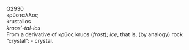 <body>
  <p>G2930<br>  κρύσταλλος  <br> krustallos  <br><i>kroos‘-tal-los </i><br>From a derivative of   κρύος    kruos   (<i>frost</i>); <i>ice</i>, that is, (by analogy) rock “crystal”: - crystal.<br></p>
 </body>